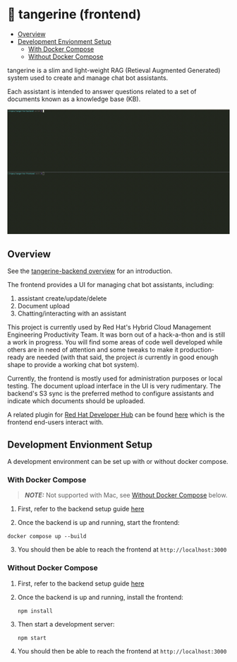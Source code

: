 # 🍊 tangerine (frontend) <!-- omit from toc -->

- [Overview](#overview)
- [Development Envionment Setup](#development-envionment-setup)
  - [With Docker Compose](#with-docker-compose)
  - [Without Docker Compose](#without-docker-compose)

tangerine is a slim and light-weight RAG (Retieval Augmented Generated) system used to create and manage chat bot assistants.

Each assistant is intended to answer questions related to a set of documents known as a knowledge base (KB).

![Demo video](docs/demo.gif)

## Overview

See the [tangerine-backend overview](https://github.com/RedHatInsights/tangerine-backend#overview) for an introduction.

The frontend provides a UI for managing chat bot assistants, including:

1. assistant create/update/delete
2. Document upload
3. Chatting/interacting with an assistant

This project is currently used by Red Hat's Hybrid Cloud Management Engineering Productivity Team. It was born out of a hack-a-thon and is still a work in progress. You will find some areas of code well developed while others are in need of attention and some tweaks to make it production-ready are needed (with that said, the project *is* currently in good enough shape to provide a working chat bot system).

Currently, the frontend is mostly used for administration purposes or local testing. The document upload interface in the UI is very rudimentary. The backend's S3 sync is the preferred method to configure assistants and indicate which documents should be uploaded.

A related plugin for [Red Hat Developer Hub](https://developers.redhat.com/rhdh/overview) can be found [here](https://github.com/RedHatInsights/backstage-plugin-ai-search-frontend) which is the frontend end-users interact with.

## Development Envionment Setup

A development environment can be set up with or without docker compose.

### With Docker Compose

> **_NOTE:_**  Not supported with Mac, see [Without Docker Compose](#without-docker-compose) below.

1. First, refer to the backend setup guide [here](https://github.com/RedHatInsights/tangerine-backend#with-docker-compose)

2. Once the backend is up and running, start the frontend:

```text
docker compose up --build
```

3. You should then be able to reach the frontend at `http://localhost:3000`

### Without Docker Compose

1. First, refer to the backend setup guide [here](https://github.com/RedHatInsights/tangerine-backend#without-docker-compose)

2. Once the backend is up and running, install the frontend:

    ```text
    npm install
    ```

3. Then start a development server:

    ```text
    npm start
    ```

4. You should then be able to reach the frontend at `http://localhost:3000`
